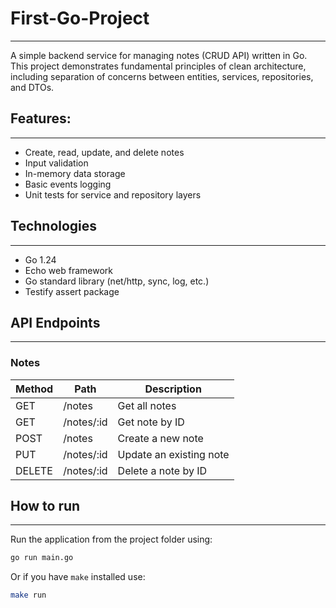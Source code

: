 # First-Go-Project  

---
A simple backend service for managing notes (CRUD API) written in Go.  
This project demonstrates fundamental principles of clean architecture, including separation of concerns between entities, services, repositories, and DTOs.

## Features:  

---
- Create, read, update, and delete notes
- Input validation
- In-memory data storage
- Basic events logging
- Unit tests for service and repository layers

## Technologies  

---
- Go 1.24
- Echo web framework
- Go standard library (net/http, sync, log, etc.)
- Testify assert package


## API Endpoints

---
### Notes

| Method | Path           | Description             |
|--------|----------------|-------------------------|
| GET    | /notes         | Get all notes           |
| GET    | /notes/:id     | Get note by ID          |
| POST   | /notes         | Create a new note       |
| PUT    | /notes/:id     | Update an existing note |
| DELETE | /notes/:id     | Delete a note by ID     |

## How to run

---
Run the application from the project folder using:
```bash
go run main.go
```  
Or if you have `make` installed use:
```bash
make run
```

